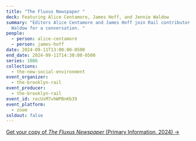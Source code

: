 ```yaml
---
title: "The Fluxus Newspaper "
deck: Featuring Alice Centamore, James Hoff, and Jennie Waldow
summary: "Editors Alice Centamore and James Hoff join Rail contributor Jennie
  Waldow for a conversation. "
people:
  - person: alice-centamore
  - person: james-hoff
date: 2024-09-11T13:00:00-0500
end_date: 2024-09-11T14:30:00-0500
series: 1086
collections:
  - the-new-social-environment
event_organizer:
  - the-brooklyn-rail
event_producer:
  - the-brooklyn-rail
event_id: recUsM7vhWPBnKb39
event_platform:
  - zoom
soldout: false
---
```

[G﻿et your copy of *The Fluxus Newspaper* (Primary Information, 2024) →](https://primaryinformation.org/product/the-fluxus-newspaper/)